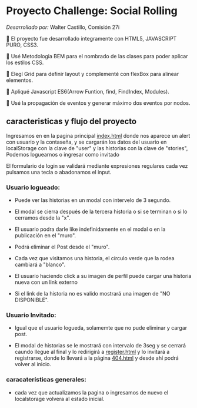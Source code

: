 # Proyecto Challenge: Social Rolling
 _Desarrollado por:_ 
 Walter Castillo, Comisión 27i  

:round_pushpin: El proyecto fue desarrollado integramente con HTML5, JAVASCRIPT PURO, CSS3.  

:round_pushpin: Usé Metodologia BEM para el nombrado de las clases para poder aplicar los estilos CSS.  

:round_pushpin: Elegí Grid para definir layout y complementé con  flexBox para alinear elementos.  

:round_pushpin: Apliqué Javascript ES6(Arrow Funtion, find, FindIndex, Modules).  

:round_pushpin: Usé la propagación de eventos y generar máximo dos eventos por nodos.  


## caracteristicas y flujo del proyecto 
Ingresamos en en la pagina principal [index.html](https://dazzling-tereshkova-cc9a5c.netlify.app/) donde nos aparece un alert con usuario y la contaseña, y se cargarán los datos del usuario en localStorage con la clave de "user" y las historias con la clave de "stories",
Podemos loguearnos o ingresar como invitado  

El formulario de login se validará mediante expresiones regulares cada vez  pulsamos una tecla o abadonamos el input.  

### Usuario logueado:  

- Puede ver las historias en un modal con intervelo de 3 segundo.  

- El modal se cierra después de la tercera historia o si se terminan o si lo cerramos desde la "x".  

- El usuario podra darle like indefinidamente en el modal o en la publicación en el "muro".  

- Podrá eliminar el Post desde el "muro".

- Cada vez que visitamos una historia, el círculo verde que la rodea cambiará a "blanco".

- El usuario haciendo click a su imagen de perfil puede cargar una historia nueva con un link externo  
  
- Si el link de la historia no es valido mostrará una imagen de "NO DISPONIBLE".  

### Usuario Invitado:  

- Igual que el usuario logueda, solamemte que no pude eliminar y cargar post.  

- El modal de historias se le mostrará con intervalo de 3seg y se cerrará caundo llegue al final y lo redirigirá a  [register.html](https://dazzling-tereshkova-cc9a5c.netlify.app/register.html)  y lo invitará  a registrarse, donde lo llevará a la página  [404.html](https://dazzling-tereshkova-cc9a5c.netlify.app/404.html) y desde ahí podrá volver al inicio.  


### caracaterísticas generales:

- cada vez que actualizamos la pagina o ingresamos de nuevo el localstorage volvera al estado inicial.

